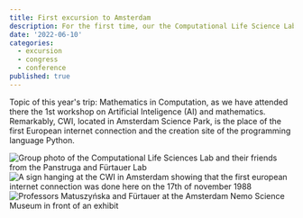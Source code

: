 ```yaml
---
title: First excursion to Amsterdam
description: For the first time, our the Computational Life Science Lab took part in the RWTH Excursion Week. They organised a trip to Amsterdam, the birth place of Python, the programming language they use!
date: '2022-06-10'
categories:
  - excursion
  - congress
  - conference
published: true
---
```


Topic of this year's trip: Mathematics in Computation, as we have attended there the 1st workshop on Artificial Inteligence (AI) and mathematics. Remarkably, CWI, located in Amsterdam Science Park, is the place of the first European internet connection and the creation site of the programming language Python.

![Group photo of the Computational Life Sciences Lab and their friends from the Panstruga and Fürtauer Lab](/news/amsterdam_group.jpeg "Group Photo in Amsterdam")
![A sign hanging at the CWI in Amsterdam showing that the first european internet connection was done here on the 17th of november 1988](/news/amsterdam_sign.jpeg "The first european internet connection!")
![Professors Matuszyńska and Fürtauer at the Amsterdam Nemo Science Museum in front of an exhibit](/news/amsterdam_profs.jpeg "Prof. Matuszyńska and Fürtauer in Amsterdam")
